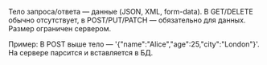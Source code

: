 Тело запроса/ответа — данные (JSON, XML, form-data). В GET/DELETE обычно отсутствует, в POST/PUT/PATCH — обязательно для данных. Размер ограничен сервером.  

Пример: В POST выше тело — '{"name":"Alice","age":25,"city":"London"}'. На сервере парсится и вставляется в БД.